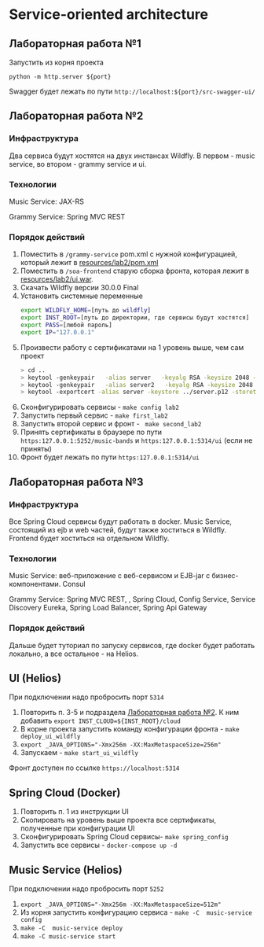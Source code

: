 # Service-oriented architecture

## Лабораторная работа №1

Запустить из корня проекта

```shell
python -m http.server ${port}
```

Swagger будет лежать по пути `http://localhost:${port}/src-swagger-ui/`

## Лабораторная работа №2

### Инфраструктура 

Два сервиса будут хостятся на двух инстансах Wildfly. В первом - music service, во втором - grammy service и ui.

### Технологии

Music Service: JAX-RS

Grammy Service: Spring MVC REST


### Порядок действий

1. Поместить в `/grammy-service` pom.xml с нужной конфигурацией, который лежит в [resources/lab2/pom.xml](resources/lab2/pom.xml)
2. Поместить в `/soa-frontend` старую сборка фронта, которая лежит в [resources/lab2/ui.war](resources/lab2/ui.war).
3. Скачать Wildfly версии 30.0.0 Final
4. Установить системные переменные
   ```bash
   export WILDFLY_HOME=[путь до wildfly]
   export INST_ROOT=[путь до директории, где сервисы будут хостятся]
   export PASS=[любой пароль]
   export IP="127.0.0.1"
   ```
5. Произвести работу с сертификатами на 1 уровень выше, чем сам проект
   ```bash
   > cd ..
   > keytool -genkeypair   -alias server   -keyalg RSA -keysize 2048 -validity 825   -storetype PKCS12   -keystore server.p12   -storepass "$PASS" -keypass "$PASS"   -dname "CN=$HOST"   -ext "SAN=dns:$HOST,ip:$IP,dns:localhost,ip:127.0.0.1"
   > keytool -genkeypair   -alias server2   -keyalg RSA -keysize 2048 -validity 825   -storetype PKCS12   -keystore server2.p12   -storepass "$PASS" -keypass "$PASS"   -dname "CN=$HOST"   -ext "SAN=dns:$HOST,ip:$IP,dns:localhost,ip:127.0.0.1"
   > keytool -exportcert -alias server -keystore ../server.p12 -storetype PKCS12 -storepass "$PASS" -rfc -file ../service1.crt
   ```
6. Сконфигурировать сервисы - `make config lab2`
7. Запустить первый сервис - `make first_lab2`
8. Запустить второй сервис и фронт - ` make second_lab2`
9. Принять сертификаты в браузере по пути `https:127.0.0.1:5252/music-bands` и `https:127.0.0.1:5314/ui` (если не приняты)
10. Фронт будет лежать по пути `https:127.0.0.1:5314/ui`


## Лабораторная работа №3

### Инфраструктура 

Все Spring Cloud сервисы будут работать в docker. Music Service, состоящий из ejb и web частей, будут также хоститься в Wildfly. Frontend будет хоститься на отдельном Wildfly.

### Технологии

Music Service: веб-приложение с веб-сервисом и EJB-jar с бизнес-компонентами. Consul

Grammy Service: Spring MVC REST, , Spring Cloud, Config Service, Service Discovery Eureka, Spring Load Balancer, Spring Api Gateway


### Порядок действий 

Дальше будет туториал по запуску сервисов, где docker будет работать локально, а все остальное - на Helios.


UI (Helios)
---

При подключении надо пробросить порт `5314`

1. Повторить п. 3-5 и подраздела [Лабораторная работа №2](#лабораторная-работа-2). К ним добавить `export INST_CLOUD=${INST_ROOT}/cloud`
2. В корне проекта запустить команду конфигурации фронта - `make deploy_ui_wildfly`
3. `export _JAVA_OPTIONS="-Xmx256m -XX:MaxMetaspaceSize=256m"`
4. Запускаем - `make start_ui_wildfly`

Фронт доступен по ссылке `https://localhost:5314`

Spring Cloud (Docker)
---

1. Повторить п. 1 из инструкции UI
2. Скопировать на уровень выше проекта все сертификаты, полученные при конфигурации UI
3. Сконфигурировать Spring Cloud сервисы- `make spring_config`
4. Запустить все сервисы - `docker-compose up -d`

Music Service (Helios)
---
При подключении надо пробросить порт `5252`

1. `export _JAVA_OPTIONS="-Xmx256m -XX:MaxMetaspaceSize=512m"`
2. Из корня запустить конфигурацию сервиса - `make -C  music-service config`
3. `make -C  music-service deploy`
4. `make -C music-service start`
